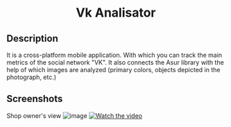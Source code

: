 <h1 align="center">Vk Analisator</h1>
<h2 align="center">

## Description


<p align="center">

It is a cross-platform mobile application. With which you can track the main metrics of the social network "VK".
It also connects the Asur library with the help of which images are analyzed (primary colors, objects depicted in the photograph, etc.)

## Screenshots
Shop owner's view
![image](https://user-images.githubusercontent.com/71149930/138454791-6b4173a4-11d2-486e-a1e4-7fb2abb0b383.png)
  [![Watch the video](https://user-images.githubusercontent.com/71149930/138529618-309301d9-5146-4911-9edf-c943a0ad8bdf.png)](https://youtu.be/jFkXC9yPjMM)
